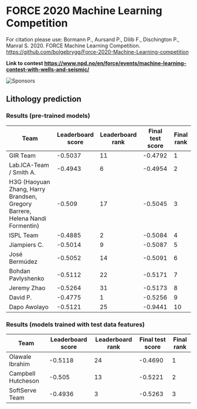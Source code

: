 # FORCE 2020 Machine Learning Competition

For citation please use: Bormann P., Aursand P., Dilib F., Dischington P., Manral S. 2020. FORCE Machine Learning Competition. https://github.com/bolgebrygg/Force-2020-Machine-Learning-competition

**Link to contest https://www.npd.no/en/force/events/machine-learning-contest-with-wells-and-seismic/**

![Sponsors](https://github.com/bolgebrygg/Force-2020-Machine-Learning-competition/blob/master/bottom-sponsor-6.jpg)

## Lithology prediction

### Results (pre-trained models)

| Team | Leaderboard score | Leaderboard rank | Final test score | Final rank |
|---|---|---|---|---|
| GIR Team | -0.5037 | 11 | -0.4792 | 1 |
| Lab.ICA-Team / Smith A. | -0.4943 | 6 | -0.4954 | 2 |
| H3G (Haoyuan Zhang, Harry Brandsen, Gregory Barrere, Helena Nandi Formentin) | -0.509 | 17 | -0.5045 | 3 |
| ISPL Team | -0.4885 | 2 | -0.5084 | 4 |
| Jiampiers C. | -0.5014 | 9 | -0.5087 | 5 |
| José Bermúdez | -0.5052 | 14 | -0.5091 | 6 |
| Bohdan Pavlyshenko | -0.5112 | 22 | -0.5171 | 7 |
| Jeremy Zhao | -0.5264 | 31 | -0.5173 | 8 |
| David P. | -0.4775 | 1 | -0.5256 | 9 |
| Dapo Awolayo | -0.5121 | 25 | -0.9441 | 10 |

### Results (models trained with test data features)

| Team | Leaderboard score | Leaderboard rank | Final test score | Final rank |
|---|---|---|---|---|
| Olawale Ibrahim | -0.5118 | 24 | -0.4690 | 1 |
| Campbell Hutcheson | -0.505 | 13 | -0.5221 | 2 |
| SoftServe Team | -0.4936 | 3 | -0.5263 | 3 |
